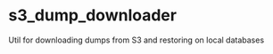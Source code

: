 s3_dump_downloader
==================

Util for downloading dumps from S3 and restoring on local databases